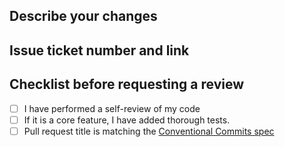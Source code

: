 ## Describe your changes

## Issue ticket number and link

## Checklist before requesting a review

- [ ] I have performed a self-review of my code
- [ ] If it is a core feature, I have added thorough tests.
- [ ] Pull request title is matching the [Conventional Commits spec](https://www.conventionalcommits.org/)
